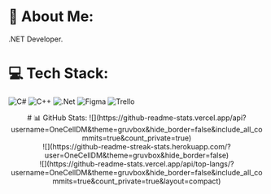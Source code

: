 # 💫 About Me:
 .NET Developer.<br>

# 💻 Tech Stack:
![C#](https://img.shields.io/badge/c%23-%23239120.svg?style=for-the-badge&logo=c-sharp&logoColor=white) ![C++](https://img.shields.io/badge/c++-%2300599C.svg?style=for-the-badge&logo=c%2B%2B&logoColor=white) ![.Net](https://img.shields.io/badge/.NET-5C2D91?style=for-the-badge&logo=.net&logoColor=white) 	![Figma](https://img.shields.io/badge/figma-%23F24E1E.svg?style=for-the-badge&logo=figma&logoColor=white) ![Trello](https://img.shields.io/badge/Trello-%23026AA7.svg?style=for-the-badge&logo=Trello&logoColor=white)

 <div align="center"> 
# 📊 GitHub Stats:
![](https://github-readme-stats.vercel.app/api?username=OneCellDM&theme=gruvbox&hide_border=false&include_all_commits=true&count_private=true)<br/>
![](https://github-readme-streak-stats.herokuapp.com/?user=OneCellDM&theme=gruvbox&hide_border=false)<br/>
![](https://github-readme-stats.vercel.app/api/top-langs/?username=OneCellDM&theme=gruvbox&hide_border=false&include_all_commits=true&count_private=true&layout=compact)
 </div>
